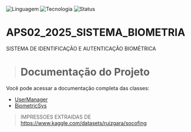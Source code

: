 ![Linguagem](https://img.shields.io/badge/Linguagem-Python-green) ![Tecnologia](https://img.shields.io/badge/Framework-Flet-purple) ![Status](https://img.shields.io/badge/Status-Em%20Desenvolvimento-yellow)

# APS02_2025_SISTEMA_BIOMETRIA
SISTEMA DE IDENTIFICAÇÃO E AUTENTICAÇÃO BIOMÉTRICA

 > # Documentação do Projeto

Você pode acessar a documentação completa das classes:

- [UserManager](docs/UserManager.html)
- [BiometricSys](docs/BiometricSys.html)


> IMPRESSOES EXTRAIDAS DE <https://www.kaggle.com/datasets/ruizgara/socofing>
